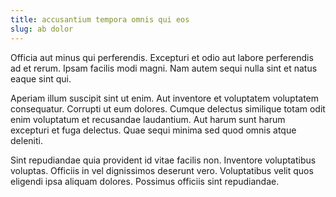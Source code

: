 ```yaml
---
title: accusantium tempora omnis qui eos
slug: ab dolor
---
```


Officia aut minus qui perferendis. Excepturi et odio aut labore perferendis ad et rerum. Ipsam facilis modi magni. Nam autem sequi nulla sint et natus eaque sint qui.

Aperiam illum suscipit sint ut enim. Aut inventore et voluptatem voluptatem consequatur. Corrupti ut eum dolores. Cumque delectus similique totam odit enim voluptatum et recusandae laudantium. Aut harum sunt harum excepturi et fuga delectus. Quae sequi minima sed quod omnis atque deleniti.

Sint repudiandae quia provident id vitae facilis non. Inventore voluptatibus voluptas. Officiis in vel dignissimos deserunt vero. Voluptatibus velit quos eligendi ipsa aliquam dolores. Possimus officiis sint repudiandae.
